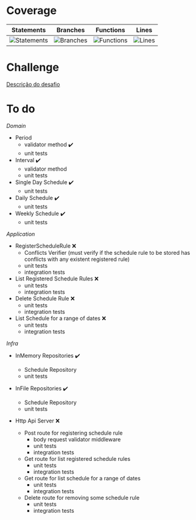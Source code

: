 # Coverage
| Statements                  | Branches                | Functions                 | Lines             |
| --------------------------- | ----------------------- | ------------------------- | ----------------- |
| ![Statements](https://img.shields.io/badge/statements-100%25-brightgreen.svg?style=flat) | ![Branches](https://img.shields.io/badge/branches-100%25-brightgreen.svg?style=flat) | ![Functions](https://img.shields.io/badge/functions-100%25-brightgreen.svg?style=flat) | ![Lines](https://img.shields.io/badge/lines-100%25-brightgreen.svg?style=flat) |

# Challenge
[Descrição do desafio](Challenge.md)

# To do

*Domain*
- Period 
    - validator method :heavy_check_mark:
    - unit tests
- Interval :heavy_check_mark:
    - validator method
    - unit tests
- Single Day Schedule :heavy_check_mark:
    - unit tests
- Daily Schedule :heavy_check_mark:
    - unit tests
- Weekly Schedule :heavy_check_mark:
    - unit tests

*Application*
- RegisterScheduleRule :x:
    - Conflicts Verifier (must verify if the schedule rule to be stored has conflicts with any existent registered rule)
    - unit tests
    - integration tests
- List Registered Schedule Rules :x:
    - unit tests
    - integration tests
- Delete Schedule Rule :x:
    - unit tests
    - integration tests
- List Schedule for a range of dates :x:
    - unit tests
    - integration tests

*Infra*
- InMemory Repositories :heavy_check_mark:
    - Schedule Repository
    - unit tests

- InFile Repositories :heavy_check_mark:
    - Schedule Repository
    - unit tests

- Http Api Server :x:
    - Post route for registering schedule rule
        - body request validator middleware
        - unit tests
        - integration tests
    - Get route for list registered schedule rules
        - unit tests
        - integration tests
    - Get route for list schedule for a range of dates
        - unit tests
        - integration tests
    - Delete route for removing some schedule rule
        - unit tests
        - integration tests